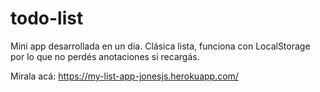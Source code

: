 # todo-list
Mini app desarrollada en un dia.
Clásica lista, funciona con LocalStorage por lo que no perdés anotaciones si recargás.


Mirala acá:
https://my-list-app-jonesjs.herokuapp.com/

